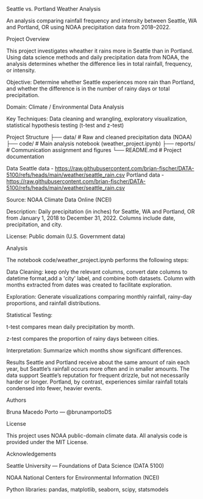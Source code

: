 Seattle vs. Portland Weather Analysis

An analysis comparing rainfall frequency and intensity between Seattle, WA and Portland, OR using NOAA precipitation data from 2018–2022.

Project Overview

This project investigates wheather it rains more in Seattle than in Portland. Using data science methods and daily precipitation data from NOAA, the analysis determines whether the difference lies in total rainfall, frequency, or intensity.

Objective: Determine whether Seattle experiences more rain than Portland, and whether the difference is in the number of rainy days or total precipitation.

Domain: Climate / Environmental Data Analysis

Key Techniques: Data cleaning and wrangling, exploratory visualization, statistical hypothesis testing (t-test and z-test)

Project Structure
├── data/                 # Raw and cleaned precipitation data (NOAA)
├── code/                 # Main analysis notebook (weather_project.ipynb)
├── reports/              # Communication assignment and figures
└── README.md             # Project documentation

Data
Seattle data - https://raw.githubusercontent.com/brian-fischer/DATA-5100/refs/heads/main/weather/seattle_rain.csv
Portland data - https://raw.githubusercontent.com/brian-fischer/DATA-5100/refs/heads/main/weather/seattle_rain.csv

Source: NOAA Climate Data Online (NCEI)

Description:
Daily precipitation (in inches) for Seattle, WA and Portland, OR from January 1, 2018 to December 31, 2022.
Columns include date, precipitation, and city.

License: Public domain (U.S. Government data)

Analysis

The notebook code/weather_project.ipynb performs the following steps:

Data Cleaning: keep only the relevant columns, convert date columns to datetime format,add a 'city' label, and combine both datasets. Column with months extracted from dates was created to facilitate exploration.

Exploration: Generate visualizations comparing monthly rainfall, rainy-day proportions, and rainfall distributions.

Statistical Testing:

t-test compares mean daily precipitation by month.

z-test compares the proportion of rainy days between cities.

Interpretation: Summarize which months show significant differences.

Results
Seattle and Portland receive about the same amount of rain each year, but Seattle’s rainfall occurs more often and in smaller amounts. The data support Seattle’s reputation for frequent drizzle, but not necessarily harder or longer. Portland, by contrast, experiences similar rainfall totals condensed into fewer, heavier events.

Authors

Bruna Macedo Porto — @brunamportoDS

License

This project uses NOAA public-domain climate data. All analysis code is provided under the MIT License.

Acknowledgements

Seattle University — Foundations of Data Science (DATA 5100)

NOAA National Centers for Environmental Information (NCEI)

Python libraries: pandas, matplotlib, seaborn, scipy, statsmodels
